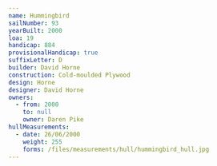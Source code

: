 ```yaml
---
name: Hummingbird
sailNumber: 93
yearBuilt: 2000
loa: 19
handicap: 884
provisionalHandicap: true
suffixLetter: D
builder: David Horne
construction: Cold-moulded Plywood
design: Horne
designer: David Horne
owners:
  - from: 2000
    to: null
    owner: Daren Pike
hullMeasurements:
  - date: 26/06/2000
    weight: 255
    forms: /files/measurements/hull/hummingbird_hull.jpg
---
```

